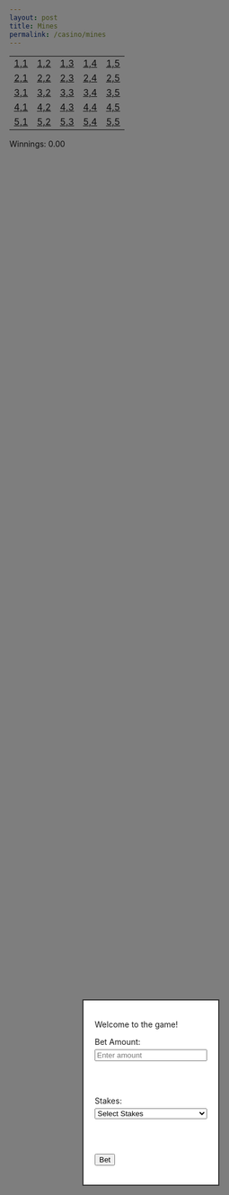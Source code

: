 ```yaml
---
layout: post
title: Mines 
permalink: /casino/mines
---
```


<!-- Game Board Table -->
<table>
  <tr>
    <td><a href="#">1,1</a></td>
    <td><a href="#">1,2</a></td>
    <td><a href="#">1,3</a></td>
    <td><a href="#">1,4</a></td>
    <td><a href="#">1,5</a></td>
  </tr>
  <tr>
    <td><a href="#">2,1</a></td>
    <td><a href="#">2,2</a></td>
    <td><a href="#">2,3</a></td>
    <td><a href="#">2,4</a></td>
    <td><a href="#">2,5</a></td>
  </tr>
  <tr>
    <td><a href="#">3,1</a></td>
    <td><a href="#">3,2</a></td>
    <td><a href="#">3,3</a></td>
    <td><a href="#">3,4</a></td>
    <td><a href="#">3,5</a></td>
  </tr>
  <tr>
    <td><a href="#">4,1</a></td>
    <td><a href="#">4,2</a></td>
    <td><a href="#">4,3</a></td>
    <td><a href="#">4,4</a></td>
    <td><a href="#">4,5</a></td>
  </tr>
  <tr>
    <td><a href="#">5,1</a></td>
    <td><a href="#">5,2</a></td>
    <td><a href="#">5,3</a></td>
    <td><a href="#">5,4</a></td>
    <td><a href="#">5,5</a></td>
  </tr>
</table>

<!-- Popup Modal for Stakes and Bet Amount -->
<div id="popup" style="display: block; position: fixed; top: 50%; left: 50%; transform: translate(-50%, -50%); border: 2px solid #333; padding: 20px; background-color: white; z-index: 10; width: 200px;">
  <p>Welcome to the game!</p>
  
  <!-- Bet Amount Input -->
  <label for="betAmount">Bet Amount:</label>
  <input type="number" id="betAmount" placeholder="Enter amount" style="width: 100%; margin-top: 5px;">
  
  <br><br>
  
  <!-- Stakes Dropdown Menu -->
  <label for="stakes">Stakes:</label>
  <select id="stakes" style="width: 100%; margin-top: 5px;">
    <option value="" disabled selected>Select Stakes</option>
    <option value="low">Low Stakes</option>
    <option value="medium">Medium Stakes</option>
    <option value="high">High Stakes</option>
  </select>
  
  <br><br>
  
  <button id="betButton">Bet</button>
  <p id="error" style="color: red; display: none; margin-top: 10px;">Please enter a valid amount and select stakes.</p>
</div>

<!-- Background Overlay -->
<div id="overlay" style="display: block; position: fixed; top: 0; left: 0; width: 100%; height: 100%; background-color: rgba(0, 0, 0, 0.5); z-index: 5;"></div>

<!-- Winnings Display -->
<div id="winningsDisplay" style="margin-top: 10px;">Winnings: 0.00</div>

<script>
// Function to start game by sending POST request with stakes level
function startGame(stakes) {
  fetch(`http://localhost:8085/api/casino/mines/stakes/${stakes}`, {
    method: 'POST'
  })
  .then(response => {
    if (response.ok) {
      console.log("Game started with stakes:", stakes);
      document.getElementById("popup").style.display = "none";
      document.getElementById("overlay").style.display = "none";
    } else {
      console.error("Failed to start game");
    }
  });
}

// Event listener for Bet button
document.getElementById("betButton").onclick = function() {
  const betAmount = document.getElementById("betAmount").value;
  const stakes = document.getElementById("stakes").value;

  if (betAmount && !isNaN(betAmount) && Number(betAmount) > 0 && stakes) {
    startGame(stakes.toLowerCase()); // Start the game with selected stakes
  } else {
    document.getElementById("error").style.display = "block";
  }
};

// Event listeners for board cell clicks
document.querySelectorAll("table td a").forEach(cell => {
  cell.onclick = function(event) {
    event.preventDefault();
    
    // Get x and y coordinates from cell text (e.g., "1,2")
    const [xCoord, yCoord] = this.textContent.split(',').map(Number);

    // Send GET request to check for a mine at (xCoord, yCoord)
    fetch(`http://localhost:8085/api/casino/mines/${xCoord}/${yCoord}`)
    .then(response => response.json())
    .then(isMine => {
      if (isMine) {
        alert("Boom! You hit a mine!");
      } else {
        alert("Safe! No mine here.");
        updateWinnings(); // Update winnings if cell is safe
      }
    })
    .catch(error => console.error("Error checking mine:", error));
  };
});

// Function to update winnings display
function updateWinnings() {
  fetch("http://localhost:8085/api/casino/mines/winnings")
    .then(response => response.json())
    .then(winnings => {
      document.getElementById("winningsDisplay").textContent = `Winnings: ${winnings.toFixed(2)}`;
    })
    .catch(error => console.error("Error fetching winnings:", error));
}
</script>

